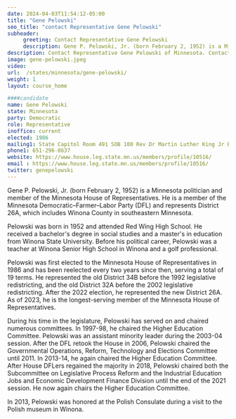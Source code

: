 ```yaml
---
date: 2024-04-03T11:54:12-05:00
title: "Gene Pelowski"
seo_title: "contact Representative Gene Pelowski"
subheader:
     greeting: Contact Representative Gene Pelowski
     description: Gene P. Pelowski, Jr. (born February 2, 1952) is a Minnesota politician and member of the Minnesota House of Representatives. He is a member of the Minnesota Democratic–Farmer–Labor Party (DFL) and represents District 26A, which includes Winona County in southeastern Minnesota.
description: Contact Representative Gene Pelowski of Minnesota. Contact information for Gene Pelowski includes email address, phone number, and mailing address.
image: gene-pelowski.jpeg
video:
url:  /states/minnesota/gene-pelowski/
weight: 1
layout: course_home

####candidate
name: Gene Pelowski
state: Minnesota
party: Democratic
role: Representative
inoffice: current
elected: 1986
mailing1: State Capitol Room 491 SOB 100 Rev Dr Martin Luther King Jr Blvd St. Paul, MN 55155-1298
phone1: 651-296-8637
website: https://www.house.leg.state.mn.us/members/profile/10516/
email : https://www.house.leg.state.mn.us/members/profile/10516/
twitter: genepelowski
---
```


Gene P. Pelowski, Jr. (born February 2, 1952) is a Minnesota politician and member of the Minnesota House of Representatives. He is a member of the Minnesota Democratic–Farmer–Labor Party (DFL) and represents District 26A, which includes Winona County in southeastern Minnesota.

Pelowski was born in 1952 and attended Red Wing High School. He received a bachelor's degree in social studies and a master's in education from Winona State University. Before his political career, Pelowski was a teacher at Winona Senior High School in Winona and a golf professional.

Pelowski was first elected to the Minnesota House of Representatives in 1986 and has been reelected every two years since then, serving a total of 19 terms. He represented the old District 34B before the 1992 legislative redistricting, and the old District 32A before the 2002 legislative redistricting. After the 2022 election, he represented the new District 26A. As of 2023, he is the longest-serving member of the Minnesota House of Representatives.

During his time in the legislature, Pelowski has served on and chaired numerous committees. In 1997-98, he chaired the Higher Education Committee. Pelowski was an assistant minority leader during the 2003-04 session. After the DFL retook the House in 2006, Pelowski chaired the Governmental Operations, Reform, Technology and Elections Committee until 2011. In 2013-14, he again chaired the Higher Education Committee. After House DFLers regained the majority in 2018, Pelowski chaired both the Subcommittee on Legislative Process Reform and the Industrial Education Jobs and Economic Development Finance Division until the end of the 2021 session. He now again chairs the Higher Education Committee.

In 2013, Pelowski was honored at the Polish Consulate during a visit to the Polish museum in Winona.
